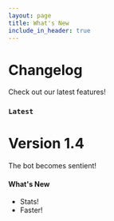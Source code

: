 ```yaml
---
layout: page
title: What's New
include_in_header: true
---
```


# Changelog
Check out our latest features!
<br>

### `Latest`
# **Version 1.4**
The bot becomes sentient!

#### What's New
- Stats!
- Faster!

<br>